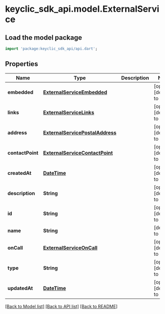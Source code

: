# keyclic_sdk_api.model.ExternalService

## Load the model package
```dart
import 'package:keyclic_sdk_api/api.dart';
```

## Properties
Name | Type | Description | Notes
------------ | ------------- | ------------- | -------------
**embedded** | [**ExternalServiceEmbedded**](ExternalServiceEmbedded.md) |  | [optional] [default to null]
**links** | [**ExternalServiceLinks**](ExternalServiceLinks.md) |  | [optional] [default to null]
**address** | [**ExternalServicePostalAddress**](ExternalServicePostalAddress.md) |  | [optional] [default to null]
**contactPoint** | [**ExternalServiceContactPoint**](ExternalServiceContactPoint.md) |  | [optional] [default to null]
**createdAt** | [**DateTime**](DateTime.md) |  | [optional] [default to null]
**description** | **String** |  | [optional] [default to null]
**id** | **String** |  | [optional] [default to null]
**name** | **String** |  | [default to null]
**onCall** | [**ExternalServiceOnCall**](ExternalServiceOnCall.md) |  | [optional] [default to null]
**type** | **String** |  | [optional] [default to null]
**updatedAt** | [**DateTime**](DateTime.md) |  | [optional] [default to null]

[[Back to Model list]](../README.md#documentation-for-models) [[Back to API list]](../README.md#documentation-for-api-endpoints) [[Back to README]](../README.md)


